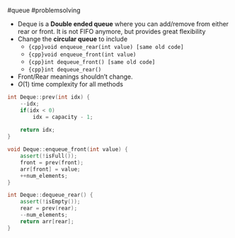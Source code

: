#queue #problemsolving 

- Deque is a **Double ended queue** where you can add/remove from either rear or front. It is not FIFO anymore, but provides great flexibility
- Change the **circular queue** to include
	- `{cpp}void enqueue_rear(int value) [same old code]`
	- `{cpp}void enqueue_front(int value)`
	- `{cpp}int dequeue_front() [same old code]`
	- `{cpp}int dequeue_rear()`
- Front/Rear meanings shouldn’t change.
- $O(1)$ time complexity for all methods

```cpp title:solution folded:true
int Deque::prev(int idx) {
    --idx;
    if(idx < 0)
        idx = capacity - 1;
    
    return idx;
}

void Deque::enqueue_front(int value) {
    assert(!isFull());
    front = prev(front);
    arr[front] = value;
    ++num_elements;
}

int Deque::dequeue_rear() {
    assert(!isEmpty());
    rear = prev(rear);
    --num_elements;
    return arr[rear];
}
```